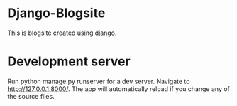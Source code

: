 # Django-Blogsite
This is blogsite created using django.

# Development server
Run python manage.py runserver for a dev server. Navigate to http://127.0.0.1:8000/. The app will automatically reload if you change any of the source files.
